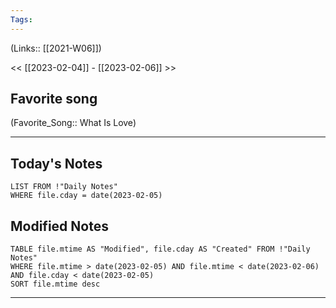 ```yaml
---
Tags:
---
```

(Links:: [[2021-W06]])

<< [[2023-02-04]] - [[2023-02-06]] >>
## Favorite song
(Favorite_Song:: What Is Love)
___
## Today's Notes
```dataview
LIST FROM !"Daily Notes"
WHERE file.cday = date(2023-02-05)
```
## Modified Notes
```dataview
TABLE file.mtime AS "Modified", file.cday AS "Created" FROM !"Daily Notes" 
WHERE file.mtime > date(2023-02-05) AND file.mtime < date(2023-02-06) AND file.cday < date(2023-02-05)
SORT file.mtime desc
```
___
